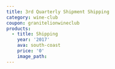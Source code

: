 ```yaml
---
title: 3rd Quarterly Shipment Shipping
category: wine-club
coupon: granitelionwineclub
products:
  - title: Shipping
    year: '2017'
    ava: south-coast
    price: '0'
    image_path:
---
```



